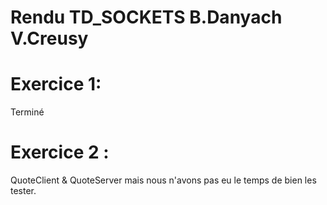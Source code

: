 # Rendu TD_SOCKETS B.Danyach V.Creusy


# Exercice 1:
Terminé

# Exercice 2 :
QuoteClient & QuoteServer mais nous n'avons pas eu le temps de bien les tester. 

